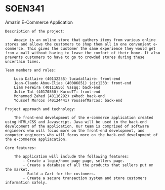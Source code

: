 # SOEN341

Amazin E-Commerce Application

    Description of the project:

        Amazin is an online store that gathers items from various online stores and allows the customers to shop them all in one convenient e-commerce. This gives the customer the same experience they would get from a mall without having to leave the comfort of their home. It also prevents customers to have to go to crowded stores during these uncertain times. 

    Team members and roles:

        Luca Dallaire (40132255) lucadallaire: front-end
        Jean-Claude Abou-Elias (40086851) jcjc1233: front-end
        Liam Pereira (40111656) Vasqq: back-end
        Julie Tat (40170360) KurooTT: front-end
        Mohammed Zahed (40116292) z4hed: back-end
        Youssef Morcos (40124441) YoussefMarcos: back-end

    Project approach and technology:

        The front-end development of the e-commerce application created using HTML/CSS and Javascript. Java will be used in the back-end development of the application. Our team is comprised of software engineers who will focus more on the front-end development, and computer engineers who will focus more on the back-end development of the e-commerce appliacation. 

    Core features:

        The application will include the following features:
            - Create a login/home page page, sellers page.
            - Create a database of all the products that sellers put on the market. 
            - Build a Cart for the customers.
            - Create a secure transaction system and store customers information safely. 
    
